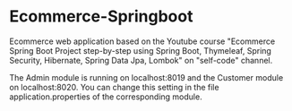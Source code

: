 # Ecommerce-Springboot

Ecommerce web application based on the Youtube course "Ecommerce Spring Boot Project step-by-step using Spring Boot, Thymeleaf, Spring Security, Hibernate,
Spring Data Jpa, Lombok" on "self-code" channel.

The Admin module is running on localhost:8019 and the Customer module on localhost:8020. You can change this setting in the file application.properties of
the corresponding module.
